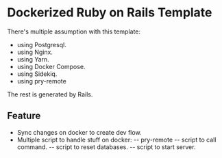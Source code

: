 # Dockerized Ruby on Rails Template

There's multiple assumption with this template:
- using Postgresql.
- using Nginx.
- using Yarn.
- using Docker Compose.
- using Sidekiq.
- using pry-remote

The rest is generated by Rails.

## Feature

* Sync changes on docker to create dev flow.
* Multiple script to handle stuff on docker:
-- pry-remote
-- script to call command.
-- script to reset databases.
-- script to start server.
